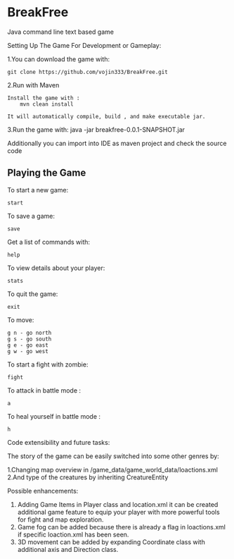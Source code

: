 # BreakFree

Java command line text based game

Setting Up The Game For Development or Gameplay:


1.You can download the game with:

    git clone https://github.com/vojin333/BreakFree.git

2.Run with Maven

	Install the game with : 
		mvn clean install 
	
	It will automatically compile, build , and make executable jar.	
	
3.Run the game with:
	java -jar breakfree-0.0.1-SNAPSHOT.jar
	
Additionally you can import into IDE as maven project and check the source code	

  

Playing the Game
--------------

To start a new game:

    start

To save a game:

    save

Get a list of commands with:

    help


To view details about your player:

    stats

To quit the game:

    exit

To move:

    g n - go north
    g s - go south
    g e - go east
    g w - go west


To start a fight with zombie:
    
    fight
    
To attack in battle mode :    
	
	a
	
To heal yourself in battle mode :    
	
	h	

	
	
Code extensibility and future tasks:

The story of the game can be easily switched into some other genres by:

1.Changing map overview in /game_data/game_world_data/loactions.xml
2.And type of the creatures by inheriting CreatureEntity

Possible enhancements:

1. Adding Game Items in Player class and location.xml it can be created additional game feature to equip your player with more powerful tools for fight and map exploration.
2. Game fog can be added because there is already a flag in  loactions.xml if specific loaction.xml has been seen.
3. 3D movement can be added by expanding Coordinate class with additional axis and Direction class.
